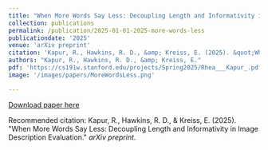 ```yaml
---
title: "When More Words Say Less: Decoupling Length and Informativity in Image Description Evaluation"
collection: publications
permalink: /publication/2025-01-01-2025-more-words-less
publicationdate: '2025' 
venue: 'arXiv preprint'
citation: 'Kapur, R., Hawkins, R. D., &amp; Kreiss, E. (2025). &quot;When More Words Say Less: Decoupling Length and Informativity in Image Description Evaluation.&quot; <i>arXiv preprint</i>.'
authors: "Kapur, R., Hawkins, R. D., &amp; Kreiss, E."
pdf: 'https://cs191w.stanford.edu/projects/Spring2025/Rhea___Kapur_.pdf'
image: '/images/papers/MoreWordsLess.png'

---
```


<a href='https://scholar.google.com/citations?view_op=view_citation&hl=en&user=7EPsnxEAAAAJ&sortby=pubdate&citation_for_view=7EPsnxEAAAAJ:5awf1xo2G04C'>Download paper here</a>

Recommended citation: Kapur, R., Hawkins, R. D., & Kreiss, E. (2025). "When More Words Say Less: Decoupling Length and Informativity in Image Description Evaluation." <i>arXiv preprint</i>.